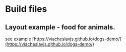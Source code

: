 # Build files
## Layout example - food for animals.

see example [https://viacheslavjs.github.io/dogs-demo/](https://viacheslavjs.github.io/dogs-demo/)
